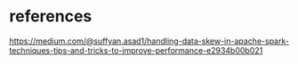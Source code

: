 # references
https://medium.com/@suffyan.asad1/handling-data-skew-in-apache-spark-techniques-tips-and-tricks-to-improve-performance-e2934b00b021
